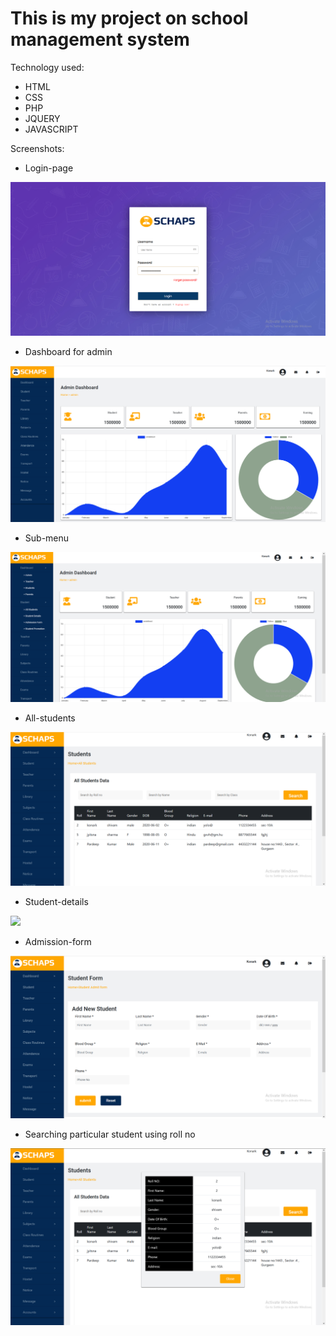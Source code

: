 # This is my project on school management system
Technology used:
*	HTML
*	CSS
*	PHP
*	JQUERY
*	JAVASCRIPT

Screenshots:
* Login-page
<img src="img/2git.PNG">

* Dashboard for admin
<img src="img/git1.PNG">

* Sub-menu
<img src="img/3git.PNG">

* All-students
<img src="img/4git.PNG">

* Student-details
<img src="/img/5git.PNG">

* Admission-form
<img src="img/6git.PNG">

* Searching particular student using roll no
<img src="img/7git.PNG">

